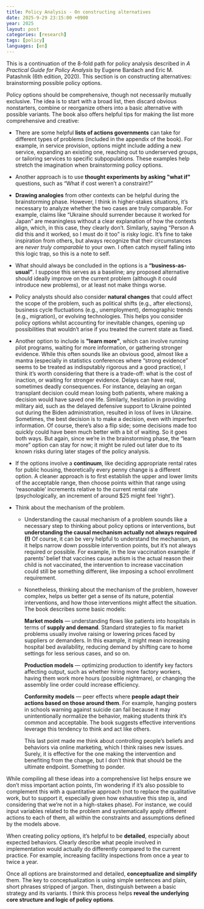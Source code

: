 ```yaml
---
title: Policy Analysis - On constructing alternatives 
date: 2025-9-29 23:15:00 +0900
year: 2025
layout: post
categories: [research]
tags: [policy]
languages: [en]
--- 
```


This is a continuation of the 8-fold path for policy analysis described in *A Practical Guide for Policy Analysis* by Eugene Bardach and Eric M. Patashnik (6th edition, 2020). This section is on constructing alternatives: brainstorming possible policy options. 

Policy options should be comprehensive, though not necessarily mutually exclusive. The idea is to start with a broad list, then discard obvious nonstarters, combine or reorganize others into a basic alternative with possible variants. The book also offers helpful tips for making the list more comprehensive and creative: 

- There are some helpful **lists of actions governments** can take for different types of problems (included in the appendix of the book). For example, in service provision, options might include adding a new service, expanding an existing one, reaching out to underserved groups, or tailoring services to specific subpopulations. These examples help stretch the imagination when brainstorming policy options. 

- Another approach is to use **thought experiments by asking "what if"** questions, such as “What if cost weren’t a constraint?” 

- **Drawing analogies** from other contexts can be helpful during the brainstorming phase. 
    However, I think in higher-stakes situations, it’s necessary to analyze whether the two cases are truly comparable. For example, claims like “Ukraine should surrender because it worked for Japan” are meaningless without a clear explanation of how the contexts align, which, in this case, they clearly don’t. Similarly, saying “Person A did this and it worked, so I must do it too” is risky logic. It’s fine to take inspiration from others, but always recognize that their circumstances are *never truly comparable* to your own. I often catch myself falling into this logic trap, so this is a note to self. 

- What should always be concluded in the options is a **“business-as-usual”**. I suppose this serves as a baseline; any proposed alternative should ideally improve on the current problem (although it could introduce new problems), or at least not make things worse. 

- Policy analysts should also consider **natural changes** that could affect the scope of the problem, such as political shifts (e.g., after elections), business cycle fluctuations (e.g., unemployment), demographic trends (e.g., migration), or evolving technologies. This helps you consider policy options whilst accounting for inevitable changes, opening up possibilities that wouldn’t arise if you treated the current state as fixed. 

- Another option to include is **"learn more"**, which can involve running pilot programs, waiting for more information, or gathering stronger evidence. 
    While this often sounds like an obvious good, almost like a mantra (especially in statistics conferences where “strong evidence” seems to be treated as indisputably rigorous and a good practice), I think it’s worth considering that there is a trade-off: what is the cost of inaction, or waiting for stronger evidence. Delays can have real, sometimes deadly consequences. For instance, delaying an organ transplant decision could mean losing both patients, where making a decision would have saved one life. Similarly, hesitation in providing military aid, such as the delayed defensive support to Ukraine pointed out during the Biden administration, resulted in loss of lives in Ukraine. Sometimes, the best decision is to make a decision, even with imperfect information. Of course, there’s also a flip side; some decisions made too quickly could have been much better with a bit of waiting. So it goes both ways. But again, since we’re in the brainstorming phase, the “learn more” option can stay for now; it might be ruled out later due to its known risks during later stages of the policy analysis. 

- If the options involve a **continuum**, like deciding appropriate rental rates for public housing, theoretically every penny change is a different option. A cleaner approach is to first establish the upper and lower limits of the acceptable range, then choose points within that range using ‘reasonable’ increments relative to the current rental rate (psychologically, an increment of around $25 might feel ‘right’). 


- Think about the mechanism of the problem. 
    - Understanding the causal mechanism of a problem sounds like a necessary step to thinking about policy options or interventions, but **understanding the causal mechanism actually not always required (!)** Of course, it can be very helpful to understand the mechanism, as it helps narrow down possible intervention points, but it’s not always required or possible. For example, in the low vaccination example: if parents’ belief that vaccines cause autism is the actual reason their child is not vaccinated, the intervention to increase vaccination could still be something different, like imposing a school enrollment requirement. 
    
    - Nonetheless, thinking about the mechanism of the problem, however complex, helps us better get a sense of its nature, potential interventions, and how those interventions might affect the situation. The book describes some basic models: 
    
        **Market models** — understanding flows like patients into hospitals in terms of **supply and demand**. Standard strategies to fix market problems usually involve raising or lowering prices faced by suppliers or demanders. In this example, it might mean increasing hospital bed availability, reducing demand by shifting care to home settings for less serious cases, and so on. 
        
        **Production models** — optimizing production to identify key factors affecting output, such as whether hiring more factory workers, having them work more hours (possible nightmare), or changing the assembly line order could increase efficiency. 
       
        **Conformity models** — peer effects where **people adapt their actions based on those around them**. For example, hanging posters in schools warning against suicide can fail because it may unintentionally normalize the behavior, making students think it’s common and acceptable. The book suggests effective interventions leverage this tendency to think and act like others. 
        
        This last point made me think about controlling people’s beliefs and behaviors via online marketing, which I think raises new issues. Surely, it is effective for the one making the intervention and benefiting from the change, but I don’t think that should be the ultimate endpoint. Something to ponder. 

While compiling all these ideas into a comprehensive list helps ensure we don’t miss important action points, I’m wondering if it’s also possible to complement this with a quantitative approach (not to replace the qualitative work, but to support it, especially given how exhaustive this step is, and considering that we’re not in a high-stakes phase). For instance, we could input variables related to the problem and systematically apply different actions to each of them, all within the constraints and assumptions defined by the models above. 

When creating policy options, it’s helpful to be **detailed**, especially about expected behaviors. Clearly describe what people involved in implementation would actually do differently compared to the current practice. For example, increasing facility inspections from once a year to twice a year. 

Once all options are brainstormed and detailed, **conceptualize and simplify** them. The key to conceptualization is using simple sentences and plain, short phrases stripped of jargon. Then, distinguish between a basic strategy and its variants. I think this process helps **reveal the underlying core structure and logic of policy options**. 
